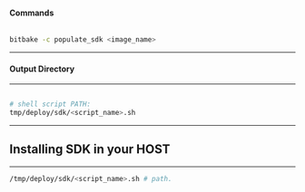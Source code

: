 


#### Commands

```bash

bitbake -c populate_sdk <image_name>

```


---

#### Output Directory
---



```bash

# shell script PATH: 
tmp/deploy/sdk/<script_name>.sh
```


---

## Installing SDK in your HOST
---

```bash
/tmp/deploy/sdk/<script_name>.sh # path.
```

